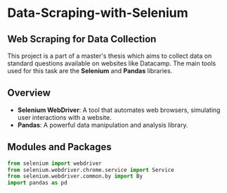 # Data-Scraping-with-Selenium

## Web Scraping for Data Collection

This project is a part of a master's thesis which aims to collect data on standard questions available on websites like Datacamp. The main tools used for this task are the **Selenium** and **Pandas** libraries.

## Overview

- **Selenium WebDriver**: A tool that automates web browsers, simulating user interactions with a website.
- **Pandas**: A powerful data manipulation and analysis library.

## Modules and Packages

```python
from selenium import webdriver
from selenium.webdriver.chrome.service import Service
from selenium.webdriver.common.by import By
import pandas as pd

